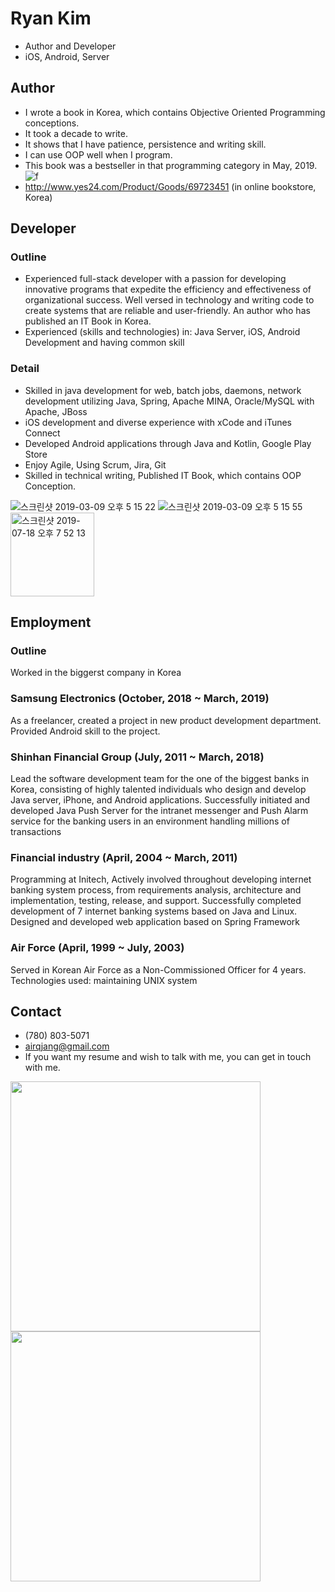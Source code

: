 # Ryan Kim
* Author and Developer
* iOS, Android, Server

## Author
* I wrote a book in Korea, which contains Objective Oriented Programming conceptions.
* It took a decade to write.
* It shows that I have patience, persistence and writing skill.
* I can use OOP well when I program.
* This book was a bestseller in that programming category in May, 2019.
![f](https://user-images.githubusercontent.com/11452935/51438922-2c2a1a00-1cf6-11e9-8ae4-3308ba0b95c2.jpg)
* http://www.yes24.com/Product/Goods/69723451 (in online bookstore, Korea)

## Developer
### Outline 
* Experienced full-stack developer with a passion for developing innovative programs that expedite the efficiency and effectiveness of organizational success. Well versed in technology and writing code to create systems that are reliable and user-friendly. An author who has published an IT Book in Korea.
* Experienced (skills and technologies) in: Java Server, iOS, Android Development and having common skill
### Detail
*	Skilled in java development for web, batch jobs, daemons, network development utilizing Java, Spring, Apache MINA, Oracle/MySQL with Apache, JBoss
*	iOS development and diverse experience with xCode and iTunes Connect
*	Developed Android applications through Java and Kotlin, Google Play Store
*	Enjoy Agile, Using Scrum, Jira, Git
*	Skilled in technical writing, Published IT Book, which contains OOP Conception.

![스크린샷 2019-03-09 오후 5 15 22](https://user-images.githubusercontent.com/11452935/61503601-a382f280-a995-11e9-815b-2d45d7d65f1c.png)
![스크린샷 2019-03-09 오후 5 15 55](https://user-images.githubusercontent.com/11452935/61503605-a7167980-a995-11e9-8477-c5f367188991.png)
<img width="134" alt="스크린샷 2019-07-18 오후 7 52 13" src="https://user-images.githubusercontent.com/11452935/61503611-aaaa0080-a995-11e9-9414-1d292ad48173.png">

## Employment
### Outline
Worked in the biggerst company in Korea
### Samsung Electronics (October, 2018 ~ March, 2019)
As a freelancer, created a project in new product development department. Provided Android skill to the project.
### Shinhan Financial Group (July, 2011 ~ March, 2018)
Lead the software development team for the one of the biggest banks in Korea, consisting of highly talented individuals who design and develop Java server, iPhone, and Android applications. Successfully initiated and developed Java Push Server for the intranet messenger and Push Alarm service for the banking users in an environment handling millions of transactions
### Financial industry (April, 2004 ~ March, 2011)
Programming at Initech, Actively involved throughout developing internet banking system process, from requirements analysis, architecture and implementation, testing, release, and support. Successfully completed development of 7 internet banking systems based on Java and Linux. Designed and developed web application based on Spring Framework 
### Air Force (April, 1999 ~ July, 2003)
Served in Korean Air Force as a Non-Commissioned Officer for 4 years.
Technologies used: maintaining UNIX system

## Contact
* (780) 803-5071 
* airqjang@gmail.com
* If you want my resume and wish to talk with me, you can get in touch with me.

<img width="400" src="https://user-images.githubusercontent.com/11452935/61641177-e70e8280-ac5b-11e9-8a63-1792b514c534.png">

<img width="400" src="https://user-images.githubusercontent.com/11452935/61641173-e4ac2880-ac5b-11e9-85bf-968b14946fdc.png">
